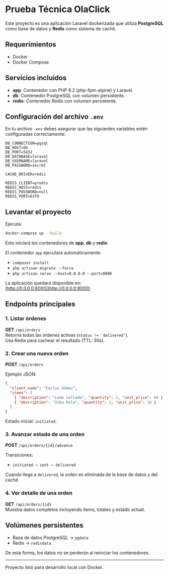 # Prueba Técnica OlaClick

Este proyecto es una aplicación Laravel dockerizada que utiliza **PostgreSQL** como base de datos y **Redis** como sistema de caché.

## Requerimientos

- Docker
- Docker Compose

## Servicios incluidos

- **app**: Contenedor con PHP 8.2 (php-fpm-alpine) y Laravel.
- **db**: Contenedor PostgreSQL con volumen persistente.
- **redis**: Contenedor Redis con volumen persistente.

## Configuración del archivo `.env`

En tu archivo `.env` debes asegurar que las siguientes variables estén configuradas correctamente:

```env
DB_CONNECTION=pgsql
DB_HOST=db
DB_PORT=5432
DB_DATABASE=laravel
DB_USERNAME=laravel
DB_PASSWORD=secret

CACHE_DRIVER=redis

REDIS_CLIENT=predis
REDIS_HOST=redis
REDIS_PASSWORD=null
REDIS_PORT=6379
```

## Levantar el proyecto

Ejecuta:

```bash
docker-compose up --build
```

Esto iniciará los contenedores de **app**, **db** y **redis**.

El contenedor `app` ejecutará automáticamente:

- `composer install`
- `php artisan migrate --force`
- `php artisan serve --host=0.0.0.0 --port=8000`

La aplicación quedará disponible en:  
[http://0.0.0.0:8000](http://0.0.0.0:8000)

## Endpoints principales

### 1. Listar órdenes
**GET** `/api/orders`  
Retorna todas las órdenes activas (`status != 'delivered'`).  
Usa Redis para cachear el resultado (TTL: 30s).

### 2. Crear una nueva orden
**POST** `/api/orders`

Ejemplo JSON:
```json
{
  "client_name": "Carlos Gómez",
  "items": [
    { "description": "Lomo saltado", "quantity": 1, "unit_price": 60 },
    { "description": "Inka Kola", "quantity": 2, "unit_price": 10 }
  ]
}
```

Estado inicial: `initiated`.

### 3. Avanzar estado de una orden
**POST** `/api/orders/{id}/advance`

Transiciones:
- `initiated → sent → delivered`

Cuando llega a `delivered`, la orden es eliminada de la base de datos y del caché.

### 4. Ver detalle de una orden
**GET** `/api/orders/{id}`  
Muestra datos completos incluyendo items, totales y estado actual.

## Volúmenes persistentes

- Base de datos PostgreSQL → `pgdata`
- Redis → `redisdata`

De esta forma, los datos no se perderán al reiniciar los contenedores.

---
Proyecto listo para desarrollo local con Docker.
